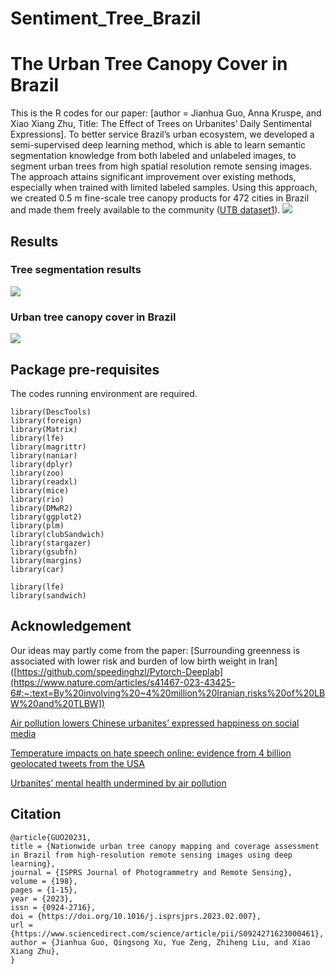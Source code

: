 # Sentiment_Tree_Brazil


# The Urban Tree Canopy Cover in Brazil

This is the R codes for our paper: [author = Jianhua Guo, Anna Kruspe, and Xiao Xiang Zhu, Title: The Effect of Trees on Urbanites’ Daily Sentimental Expressions].
To better service Brazil’s urban ecosystem, we developed a semi-supervised deep learning method, which is able to learn semantic segmentation knowledge from both labeled and unlabeled images, to segment urban trees from high spatial resolution remote sensing images. The approach attains significant improvement over existing methods, especially when trained with limited labeled samples. Using this approach, we created 0.5 m fine-scale tree canopy products for 472 cities in Brazil and made them freely available to the community ([UTB dataset1](https://nkszjx.github.io/projects/UTB.html)). 
![](/figure/TreeSeg_Network.png)


## Results
### Tree segmentation results
![](/figure/tree.png)

### Urban tree canopy cover in Brazil
![](/figure/Graphical.png)

## Package pre-requisites
The codes running environment are required. 

```
library(DescTools)
library(foreign)
library(Matrix)
library(lfe)  
library(magrittr)
library(naniar)
library(dplyr)
library(zoo)
library(readxl)
library(mice)
library(rio)
library(DMwR2)
library(ggplot2)
library(plm)
library(clubSandwich)
library(stargazer)
library(gsubfn)
library(margins)
library(car)

library(lfe)
library(sandwich)
```

## Acknowledgement

Our ideas may partly come from the paper:
[Surrounding greenness is associated with lower risk and burden of low birth weight in Iran]([https://github.com/speedinghzl/Pytorch-Deeplab](https://www.nature.com/articles/s41467-023-43425-6#:~:text=By%20involving%20~4%20million%20Iranian,risks%20of%20LBW%20and%20TLBW])

[Air pollution lowers Chinese urbanites’ expressed happiness on social media]([https://github.com/hfslyc/AdvSemiSeg](https://www.nature.com/articles/s41562-018-0521-2))

[Temperature impacts on hate speech online: evidence from 4 billion geolocated tweets from the USA]([https://www.thelancet.com/journals/lanplh/article/PIIS2542-5196(22)00173-5/fulltext])

[Urbanites’ mental health undermined by air pollution]([https://www.nature.com/articles/s41893-022-01032-1])
## Citation

```
@article{GUO20231,
title = {Nationwide urban tree canopy mapping and coverage assessment in Brazil from high-resolution remote sensing images using deep learning},
journal = {ISPRS Journal of Photogrammetry and Remote Sensing},
volume = {198},
pages = {1-15},
year = {2023},
issn = {0924-2716},
doi = {https://doi.org/10.1016/j.isprsjprs.2023.02.007},
url = {https://www.sciencedirect.com/science/article/pii/S0924271623000461},
author = {Jianhua Guo, Qingsong Xu, Yue Zeng, Zhiheng Liu, and Xiao Xiang Zhu},
}
```
```


